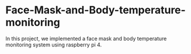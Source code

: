 # Face-Mask-and-Body-temperature-monitoring
In this project, we implemented a face mask and body temperature monitoring system using raspberry pi 4.
